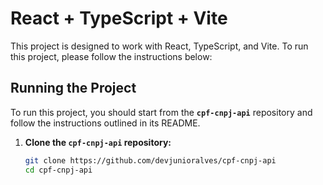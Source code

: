 # React + TypeScript + Vite

This project is designed to work with React, TypeScript, and Vite. To run this project, please follow the instructions below:

## Running the Project

To run this project, you should start from the **`cpf-cnpj-api`** repository and follow the instructions outlined in its README.

1. **Clone the `cpf-cnpj-api` repository:**

   ```bash
   git clone https://github.com/devjunioralves/cpf-cnpj-api
   cd cpf-cnpj-api
   ```
